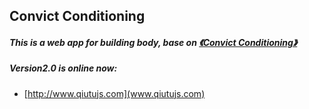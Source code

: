 ## Convict Conditioning

##### This is a web app for building body, base on [《Convict Conditioning》](http://convict-conditioning.com/)

##### Version2.0 is online now:
* [http://www.qiutujs.com](www.qiutujs.com)
